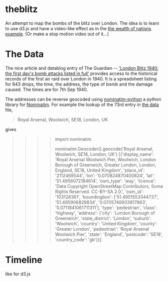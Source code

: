 theblitz
========

An attempt to map the bombs of the blitz over London.
The idea is to learn to use d3.js and have a video-like effect as in
the [the wealth of nations example](http://bost.ocks.org/mike/nations/).
(Or make a stop motion video out of it...)

The Data
========
The nice article and datablog entry of The Guardian --
['London Blitz 1940: the first day's bomb attacks listed in full'][the first day of the London Blitz]
provides access to the historical records of the first air raid over London in 1940.
It is a spreadsheet listing for 843 drops, the time, the address, the type of
bomb and the damage caused.
The times are for 7th Sep 1940.

The addresses can be reverse geocoded using [nominatim-python][] a python
library for [Nominatim][].
For example the lookup of the 73rd entry in [the data][] file, 

> Royal Arsenal, Woolwich, SE18, London, UK

gives

> >>> import nominatim
> >>> 
> >>> nominatim.Geocoder().geocode('Royal Arsenal, Woolwich, SE18, London, UK')
[{'display_name': 'Royal Arsenal Woolwich Pier, Woolwich, London Borough of Greenwich, Greater London, London, England, SE18, United Kingdom', 'place_id': '2112469544', 'lon': '0.070824870400824', 'lat': '51.4956072184614', 'osm_type': 'way', 'licence': 'Data Copyright OpenStreetMap Contributors, Some Rights Reserved. CC-BY-SA 2.0.', 'osm_id': '103128361', 'boundingbox': ['51.4951553344727', '51.495906829834', '0.0705746933817863', '0.0711841061711311'], 'type': 'pedestrian', 'class': 'highway', 'address': {'city': 'London Borough of Greenwich', 'state_district': 'London', 'suburb': 'Woolwich', 'country': 'United Kingdom', 'county': 'Greater London', 'pedestrian': 'Royal Arsenal Woolwich Pier', 'state': 'England', 'postcode': 'SE18', 'country_code': 'gb'}}]

Timeline
========
like for d3.js

[the first day of the London Blitz]:
http://www.guardian.co.uk/news/datablog/2010/sep/06/london-blitz-bomb-map-september-7-1940
"The first day of the London Blitz"

[nominatim]: http://wiki.openstreetmap.org/wiki/Nominatim
"nominatim reverse geocoding"

[nominatim-python]:
https://github.com/agabel/python-nominatim
"nominatim "

[the data]:
<https://docs.google.com/spreadsheet/ccc?key=0AonYZs4MzlZbdGZyNDJtd0d0ZFhvRTBxOFAyMkRFeUE&hl=en#gid=0>
"the spreadsheet for the bombs of first day of London Blitz"
